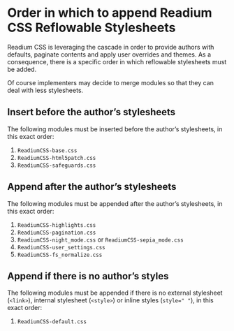 # Order in which to append Readium CSS Reflowable Stylesheets

Readium CSS is leveraging the cascade in order to provide authors with defaults, paginate contents and apply user overrides and themes. As a consequence, there is a specific order in which reflowable stylesheets must be added.

Of course implementers may decide to merge modules so that they can deal with less stylesheets.

## Insert before the author’s stylesheets

The following modules must be inserted before the author’s stylesheets, in this exact order: 

1. `ReadiumCSS-base.css`
2. `ReadiumCSS-html5patch.css`
3. `ReadiumCSS-safeguards.css`

## Append after the author’s stylesheets

The following modules must be appended after the author’s stylesheets, in this exact order: 

1. `ReadiumCSS-highlights.css`
2. `ReadiumCSS-pagination.css`
3. `ReadiumCSS-night_mode.css` or `ReadiumCSS-sepia_mode.css`
4. `ReadiumCSS-user_settings.css`
5. `ReadiumCSS-fs_normalize.css`

## Append if there is no author’s styles

The following modules must be appended if there is no external stylesheet (`<link>`), internal stylesheet (`<style>`) or inline styles (`style=" "`), in this exact order: 

1. `ReadiumCSS-default.css`